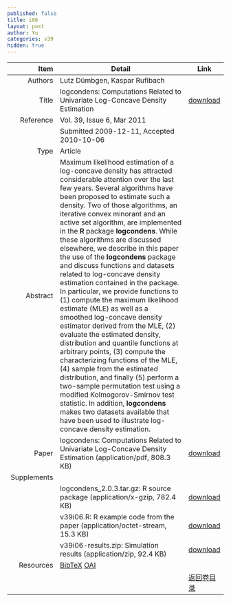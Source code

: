 ```yaml
---
published: false
title: i06
layout: post
author: Yu
categories: v39
hidden: true
---
```


| Item | Detail | Link |
|---:|---|---|
| Authors | Lutz Dümbgen, Kaspar Rufibach| |
| Title |logcondens: Computations Related to Univariate Log-Concave Density Estimation | [download](http://www.jstatsoft.org/v39/i06/paper) |
| Reference |Vol. 39, Issue 6, Mar 2011 | |
| | Submitted 2009-12-11, Accepted 2010-10-06| | 
| Type | Article| |
| Abstract | Maximum likelihood estimation of a log-concave density has attracted considerable attention over the last few years. Several algorithms have been proposed to estimate such a density. Two of those algorithms, an iterative convex minorant and an active set algorithm, are implemented in the <b>R</b> package <b>logcondens</b>. While these algorithms are discussed elsewhere, we describe in this paper the use of the <b>logcondens</b> package and discuss functions and datasets related to log-concave density estimation contained in the package. In particular, we provide functions to (1) compute the maximum likelihood estimate (MLE) as well as a smoothed log-concave density estimator derived from the MLE, (2) evaluate the estimated density, distribution and quantile functions at arbitrary points, (3) compute the characterizing functions of the MLE, (4) sample from the estimated distribution, and finally (5) perform a two-sample permutation test using a modified Kolmogorov-Smirnov test statistic. In addition, <b>logcondens</b> makes two datasets available that have been used to illustrate log-concave density estimation.| |
| Paper | logcondens: Computations Related to Univariate Log-Concave Density Estimation  (application/pdf, 808.3 KB)| [download](http://www.jstatsoft.org/v39/i06/paper) |
| Supplements | | |
| |logcondens_2.0.3.tar.gz: R source package  (application/x-gzip, 782.4 KB)|  [download](http://www.jstatsoft.org/v39/i06/supp/1) |
| |v39i06.R: R example code from the paper  (application/octet-stream, 15.3 KB)|  [download](http://www.jstatsoft.org/v39/i06/supp/2) |
| |v39i06-results.zip: Simulation results  (application/zip, 92.4 KB)|  [download](http://www.jstatsoft.org/v39/i06/supp/3) |
| Resources | [BibTeX](http://www.jstatsoft.org/v39/i06/bibtex) [OAI](http://www.jstatsoft.org/oai?verb=GetRecord&identifier=oai.jstatsoft/v39/i06&prefix=oai_dc)| |
| |  | [返回卷目录]({{site.baseurl}}/volume/v39.html) |